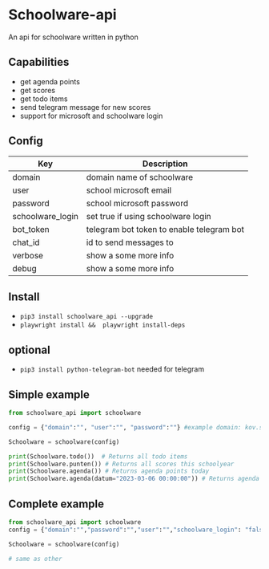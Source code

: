 
# Schoolware-api
An api for schoolware written in python

## Capabilities
* get agenda points
* get scores
* get todo items
* send telegram message for new scores
* support for microsoft and schoolware login

## Config
| Key | Description |
| --- | --- |
| domain | domain name of schoolware
| user | school microsoft email
| password | school microsoft password
| schoolware_login | set true if using schoolware login
| bot_token | telegram bot token to enable telegram bot
| chat_id | id to send messages to
| verbose | show a some more info
| debug | show a some more info

## Install
* `pip3 install schoolware_api --upgrade `
* `playwright install &&  playwright install-deps`

## optional
* `pip3 install python-telegram-bot` needed for telegram

## Simple example

```python
from schoolware_api import schoolware

config = {"domain":"", "user":"", "password":""} #example domain: kov.schoolware.be user: name.lastname@leerling.kov.be password: password 

Schoolware = schoolware(config)

print(Schoolware.todo())  # Returns all todo items
print(Schoolware.punten()) # Returns all scores this schoolyear
print(Schoolware.agenda()) # Returns agenda points today
print(Schoolware.agenda(datum="2023-03-06 00:00:00")) # Returns agenda points for 2023-03-06
```
## Complete example
```python
from schoolware_api import schoolware
config = {"domain":"","password":"","user":"","schoolware_login": "false","verbose": false, "bg": true, "bot_token": "", "chat_id": ""}

Schoolware = schoolware(config)

# same as other
```
